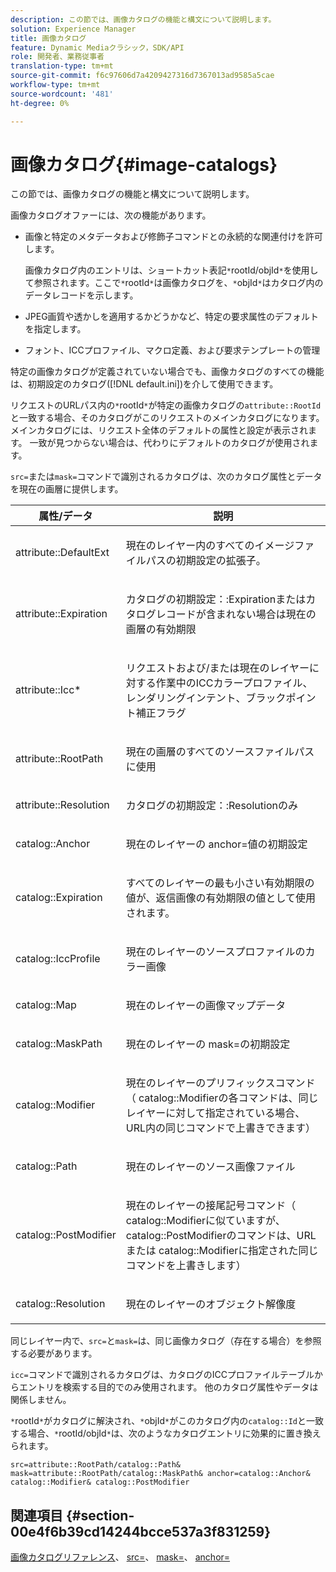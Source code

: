 ```yaml
---
description: この節では、画像カタログの機能と構文について説明します。
solution: Experience Manager
title: 画像カタログ
feature: Dynamic Mediaクラシック，SDK/API
role: 開発者、業務従事者
translation-type: tm+mt
source-git-commit: f6c97606d7a4209427316d7367013ad9585a5cae
workflow-type: tm+mt
source-wordcount: '481'
ht-degree: 0%

---
```



# 画像カタログ{#image-catalogs}

この節では、画像カタログの機能と構文について説明します。

画像カタログオファーには、次の機能があります。

* 画像と特定のメタデータおよび修飾子コマンドとの永続的な関連付けを許可します。

   画像カタログ内のエントリは、ショートカット表記`*`rootId/objId`*`を使用して参照されます。ここで`*`rootId`*`は画像カタログを、`*`objId`*`はカタログ内のデータレコードを示します。
* JPEG画質や透かしを適用するかどうかなど、特定の要求属性のデフォルトを指定します。
* フォント、ICCプロファイル、マクロ定義、および要求テンプレートの管理

特定の画像カタログが定義されていない場合でも、画像カタログのすべての機能は、初期設定のカタログ([!DNL default.ini])を介して使用できます。

リクエストのURLパス内の`*`rootId`*`が特定の画像カタログの`attribute::RootId`と一致する場合、そのカタログがこのリクエストのメインカタログになります。 メインカタログには、リクエスト全体のデフォルトの属性と設定が表示されます。 一致が見つからない場合は、代わりにデフォルトのカタログが使用されます。

`src=`または`mask=`コマンドで識別されるカタログは、次のカタログ属性とデータを現在の画層に提供します。

<table id="table_D3FA66EA5D054745900DE5A120885AA8"> 
 <thead> 
  <tr> 
   <th class="entry"> <b> 属性/データ</b> </th> 
   <th class="entry"> <b> 説明</b> </th> 
  </tr> 
 </thead>
 <tbody> 
  <tr> 
   <td> <p> <span class="codeph"> attribute::DefaultExt</span> </p> </td> 
   <td> <p> 現在のレイヤー内のすべてのイメージファイルパスの初期設定の拡張子。 </p> </td> 
  </tr> 
  <tr> 
   <td> <p> <span class="codeph"> attribute::Expiration</span> </p> </td> 
   <td> <p> <span class="codeph">カタログの初期設定：:Expiration</span>またはカタログレコードが含まれない場合は現在の画層の有効期限 </p> </td> 
  </tr> 
  <tr> 
   <td> <p> <span class="codeph"> attribute::Icc*</span> </p> </td> 
   <td> <p> リクエストおよび/または現在のレイヤーに対する作業中のICCカラープロファイル、レンダリングインテント、ブラックポイント補正フラグ </p> </td> 
  </tr> 
  <tr> 
   <td> <p> <span class="codeph"> attribute::RootPath</span> </p> </td> 
   <td> <p> 現在の画層のすべてのソースファイルパスに使用 </p> </td> 
  </tr> 
  <tr> 
   <td> <p> <span class="codeph"> attribute::Resolution</span> </p> </td> 
   <td> <p> <span class="codeph">カタログの初期設定：:Resolution</span>のみ </p> </td> 
  </tr> 
  <tr> 
   <td> <p> <span class="codeph"> catalog::Anchor</span> </p> </td> 
   <td> <p> 現在のレイヤーの<span class="codeph"> anchor=</span>値の初期設定 </p> </td> 
  </tr> 
  <tr> 
   <td> <p> <span class="codeph"> catalog::Expiration</span> </p> </td> 
   <td> <p> すべてのレイヤーの最も小さい有効期限の値が、返信画像の有効期限の値として使用されます。 </p> </td> 
  </tr> 
  <tr> 
   <td> <p> <span class="codeph"> catalog::IccProfile</span> </p> </td> 
   <td> <p> 現在のレイヤーのソースプロファイルのカラー画像 </p> </td> 
  </tr> 
  <tr> 
   <td> <p> <span class="codeph"> catalog::Map</span> </p> </td> 
   <td> <p> 現在のレイヤーの画像マップデータ </p> </td> 
  </tr> 
  <tr> 
   <td> <p> <span class="codeph"> catalog::MaskPath</span> </p> </td> 
   <td> <p> 現在のレイヤーの<span class="codeph"> mask=</span>の初期設定 </p> </td> 
  </tr> 
  <tr> 
   <td> <p> <span class="codeph"> catalog::Modifier</span> </p> </td> 
   <td> <p> 現在のレイヤーのプリフィックスコマンド（<span class="codeph"> catalog::Modifier</span>の各コマンドは、同じレイヤーに対して指定されている場合、URL内の同じコマンドで上書きできます） </p> </td> 
  </tr> 
  <tr> 
   <td> <p> <span class="codeph"> catalog::Path</span> </p> </td> 
   <td> <p> 現在のレイヤーのソース画像ファイル </p> </td> 
  </tr> 
  <tr> 
   <td> <p> <span class="codeph"> catalog::PostModifier</span> </p> </td> 
   <td> <p> 現在のレイヤーの接尾記号コマンド（<span class="codeph"> catalog::Modifier</span>に似ていますが、<span class="codeph"> catalog::PostModifier</span>のコマンドは、URLまたは<span class="codeph"> catalog::Modifier</span>に指定された同じコマンドを上書きします） </p> </td> 
  </tr> 
  <tr> 
   <td> <p> <span class="codeph"> catalog::Resolution</span> </p> </td> 
   <td> <p> 現在のレイヤーのオブジェクト解像度 </p> </td> 
  </tr> 
 </tbody> 
</table>

同じレイヤー内で、`src=`と`mask=`は、同じ画像カタログ（存在する場合）を参照する必要があります。

`icc=`コマンドで識別されるカタログは、カタログのICCプロファイルテーブルからエントリを検索する目的でのみ使用されます。 他のカタログ属性やデータは関係しません。

`*`rootId`*`がカタログに解決され、`*`objId`*`がこのカタログ内の`catalog::Id`と一致する場合、`*`rootId/objId`*`は、次のようなカタログエントリに効果的に置き換えられます。

`src=attribute::RootPath/catalog::Path& mask=attribute::RootPath/catalog::MaskPath& anchor=catalog::Anchor& catalog::Modifier& catalog::PostModifier`

## 関連項目 {#section-00e4f6b39cd14244bcce537a3f831259}

[画像カタログリファレンス](../../../../../is-api/image-catalog/image-serving-api-ref/c-image-catalog-reference/c-overview/c-overview.md#concept-9ce2b6a133de45f783e95cabc5810ac3)、 [src=](../../../../../is-api/http-ref/image-serving-api-ref/c-http-protocol-reference/c-command-reference/r-src.md#reference-f6506637778c4c69bf106a7924a91ab1)、 [mask=](../../../../../is-api/http-ref/image-serving-api-ref/c-http-protocol-reference/c-command-reference/r-mask.md#reference-922254e027404fb890b850e2723ee06e)、 [anchor=](../../../../../is-api/http-ref/image-serving-api-ref/c-http-protocol-reference/c-command-reference/r-anchor.md#reference-6661e548ab284b82828d8d94c8ddeb7c)
